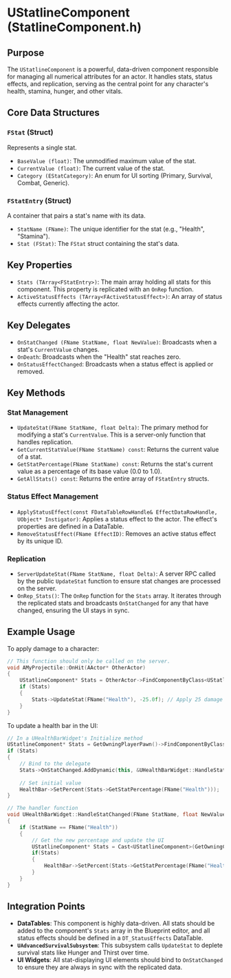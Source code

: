 # UStatlineComponent (StatlineComponent.h)

## Purpose
The `UStatlineComponent` is a powerful, data-driven component responsible for managing all numerical attributes for an actor. It handles stats, status effects, and replication, serving as the central point for any character's health, stamina, hunger, and other vitals.

## Core Data Structures

### `FStat` (Struct)
Represents a single stat.
- `BaseValue (float)`: The unmodified maximum value of the stat.
- `CurrentValue (float)`: The current value of the stat.
- `Category (EStatCategory)`: An enum for UI sorting (Primary, Survival, Combat, Generic).

### `FStatEntry` (Struct)
A container that pairs a stat's name with its data.
- `StatName (FName)`: The unique identifier for the stat (e.g., "Health", "Stamina").
- `Stat (FStat)`: The `FStat` struct containing the stat's data.

## Key Properties
- `Stats (TArray<FStatEntry>)`: The main array holding all stats for this component. This property is replicated with an `OnRep` function.
- `ActiveStatusEffects (TArray<FActiveStatusEffect>)`: An array of status effects currently affecting the actor.

## Key Delegates
- `OnStatChanged (FName StatName, float NewValue)`: Broadcasts when a stat's `CurrentValue` changes.
- `OnDeath`: Broadcasts when the "Health" stat reaches zero.
- `OnStatusEffectChanged`: Broadcasts when a status effect is applied or removed.

## Key Methods

### Stat Management
- `UpdateStat(FName StatName, float Delta)`: The primary method for modifying a stat's `CurrentValue`. This is a server-only function that handles replication.
- `GetCurrentStatValue(FName StatName) const`: Returns the current value of a stat.
- `GetStatPercentage(FName StatName) const`: Returns the stat's current value as a percentage of its base value (0.0 to 1.0).
- `GetAllStats() const`: Returns the entire array of `FStatEntry` structs.

### Status Effect Management
- `ApplyStatusEffect(const FDataTableRowHandle& EffectDataRowHandle, UObject* Instigator)`: Applies a status effect to the actor. The effect's properties are defined in a DataTable.
- `RemoveStatusEffect(FName EffectID)`: Removes an active status effect by its unique ID.

### Replication
- `ServerUpdateStat(FName StatName, float Delta)`: A server RPC called by the public `UpdateStat` function to ensure stat changes are processed on the server.
- `OnRep_Stats()`: The `OnRep` function for the `Stats` array. It iterates through the replicated stats and broadcasts `OnStatChanged` for any that have changed, ensuring the UI stays in sync.

## Example Usage

To apply damage to a character:
```cpp
// This function should only be called on the server.
void AMyProjectile::OnHit(AActor* OtherActor)
{
    UStatlineComponent* Stats = OtherActor->FindComponentByClass<UStatlineComponent>();
    if (Stats)
    {
        Stats->UpdateStat(FName("Health"), -25.0f); // Apply 25 damage
    }
}
```

To update a health bar in the UI:
```cpp
// In a UHealthBarWidget's Initialize method
UStatlineComponent* Stats = GetOwningPlayerPawn()->FindComponentByClass<UStatlineComponent>();
if (Stats)
{
    // Bind to the delegate
    Stats->OnStatChanged.AddDynamic(this, &UHealthBarWidget::HandleStatChanged);
    
    // Set initial value
    HealthBar->SetPercent(Stats->GetStatPercentage(FName("Health")));
}

// The handler function
void UHealthBarWidget::HandleStatChanged(FName StatName, float NewValue)
{
    if (StatName == FName("Health"))
    {
        // Get the new percentage and update the UI
        UStatlineComponent* Stats = Cast<UStatlineComponent>(GetOwningComponent()); // Or get it again
        if(Stats)
        {
            HealthBar->SetPercent(Stats->GetStatPercentage(FName("Health")));
        }
    }
}
```

## Integration Points
- **DataTables**: This component is highly data-driven. All stats should be added to the component's `Stats` array in the Blueprint editor, and all status effects should be defined in a `DT_StatusEffects` DataTable.
- **`UAdvancedSurvivalSubsystem`**: This subsystem calls `UpdateStat` to deplete survival stats like Hunger and Thirst over time.
- **UI Widgets**: All stat-displaying UI elements should bind to `OnStatChanged` to ensure they are always in sync with the replicated data.
